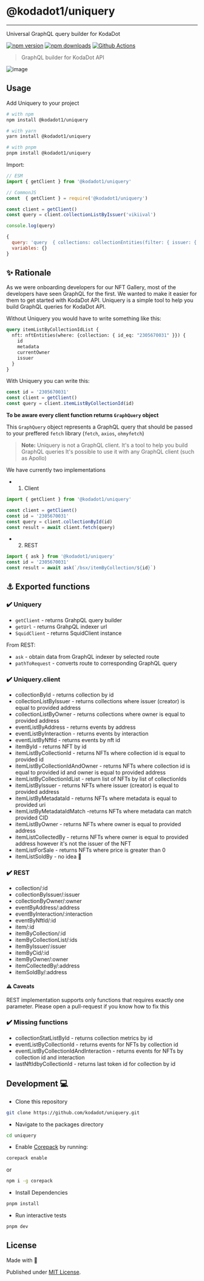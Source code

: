 # @kodadot1/uniquery
---

Universal GraphQL query builder for KodaDot

[![npm version][npm-version-src]][npm-version-href]
[![npm downloads][npm-downloads-src]][npm-downloads-href]
[![Github Actions][github-actions-src]][github-actions-href]

> GraphQL builder for KodaDot API

![image](https://user-images.githubusercontent.com/5887929/217076647-3edd6aef-5b18-42e6-9a35-8bd2cf7c1ad6.png)


## Usage

Add Uniquery to your project

```sh
# with npm
npm install @kodadot1/uniquery

# with yarn
yarn install @kodadot1/uniquery

# with pnpm
pnpm install @kodadot1/uniquery
```

Import:

```js
// ESM
import { getClient } from '@kodadot1/uniquery'

// CommonJS
const  { getClient } = require('@kodadot1/uniquery')
```

```js
const client = getClient()
const query = client.collectionListByIssuer('vikiival')

console.log(query)
```

```js
{
  query: 'query  { collections: collectionEntities(filter: { issuer: { equalTo: vikiival } })  { nodes { id, metadata, currentOwner, issuer } } }',
  variables: {}
}
```

## ✨ Rationale
As we were onboarding developers for our NFT Gallery, most of the developers have seen GraphQL for the first. We wanted to make it easier for them to get started with KodaDot API. Uniquery is a simple tool to help you build GraphQL queries for KodaDot API.

Without Uniquery you would have to write something like this:

```graphql
query itemListByCollectionIdList {
  nft: nftEntities(where: {collection: { id_eq: "2305670031" }}) {
    id
    metadata
    currentOwner
    issuer
  }
}
```

With Uniquery you can write this:

```js
const id = '2305670031'
const client = getClient()
const query = client.itemListByCollectionId(id)
```

**To be aware every client function returns `GraphQuery` object**

This `GraphQuery` object represents a GraphQL query that should be passed to your preffered `fetch` library (`fetch`, `axios`, `ohmyfetch`)

> **Note:** Uniquery is not a GraphQL client. It's a tool to help you build GraphQL queries
> It's possible to use it with any GraphQL client (such as Apollo)


We have currently two implementations
- 1. Client

```js
import { getClient } from '@kodadot1/uniquery'

const client = getClient()
const id = '2305670031'
const query = client.collectionById(id)
const result = await client.fetch(query)
```

- 2. REST

```js
import { ask } from '@kodadot1/uniquery'
const id = '2305670031'
const result = await ask(`/bsx/itemByCollection/${id}`)
```


## ⚓️ Exported functions

### ✔️  Uniquery

- `getClient` - returns GrahpQL query builder
- `getUrl` - returns GrahpQL indexer url
- `SquidClient` - returns SquidClient instance

From REST:

- `ask` - obtain data from GraphQL indexer by selected route
- `pathToRequest` - converts route to corresponding GraphQL query


### ✔️  Uniquery.client

- collectionById - returns collection by id
- collectionListByIssuer - returns collections where issuer (creator) is equal to provided address
- collectionListByOwner - returns collections where owner is equal to provided address
- eventListByAddress - returns events by address
- eventListByInteraction - returns events by interaction
- eventListByNftId - returns events by nft id
- itemById - returns NFT by id
- itemListByCollectionId - returns NFTs where collection id is equal to provided id
- itemListByCollectionIdAndOwner - returns NFTs where collection id is equal to provided id and owner is equal to provided address
- itemListByCollectionIdList - return list of NFTs by list of collectionIds
- itemListByIssuer - returns NFTs where issuer (creator) is equal to provided address
- itemListByMetadataId - returns NFTs where metadata is equal to provided uri
- itemListByMetadataIdMatch -returns NFTs where metadata can match provided CID
- itemListByOwner - returns NFTs where owner is equal to provided address
- itemListCollectedBy - returns NFTs where owner is equal to provided address however it's not the issuer of the NFT
- itemListForSale - returns NFTs where price is greater than 0
- itemListSoldBy - no idea :shrug:

### ✔️  REST

- collection/:id
- collectionByIssuer/:issuer
- collectionByOwner/:owner
- eventByAddress/:address
- eventByInteraction/:interaction
- eventByNftId/:id
- item/:id
- itemByCollection/:id
- itemByCollectionList/:ids
- itemByIssuer/:issuer
- itemByCid/:id
- itemByOwner/:owner
- itemCollectedBy/:address
- itemSoldBy/:address

#### ⚠️ Caveats

REST implementation supports only functions that requires exactly one parameter.
Please open a pull-request if you know how to fix this

### ✔️  Missing functions

- collectionStatListById - returns collection metrics by id
- eventListByCollectionId - returns events for NFTs by collection id
- eventListByCollectionIdAndInteraction - returns events for NFTs by collection id and interaction
- lastNftIdbyCollectionId - returns last token id for collection by id

## Development 💻

- Clone this repository
```bash
git clone https://github.com/kodadot/uniquery.git

```

- Navigate to the packages directory
```bash
cd uniquery
```

- Enable [Corepack](https://github.com/nodejs/corepack) by running:

```bash
corepack enable
```

or

```bash
npm i -g corepack
```

- Install Dependencies
```bash
pnpm install
```
- Run interactive tests

```bash
pnpm dev
```

## License

Made with 💛

Published under [MIT License](./LICENSE).

<!-- Badges -->
[npm-version-src]: https://img.shields.io/npm/v/@kodadot1/uniquery?style=flat-square
[npm-version-href]: https://npmjs.com/package/@kodadot1/uniquery

[npm-downloads-src]: https://img.shields.io/npm/dm/@kodadot1/uniquery?style=flat-square
[npm-downloads-href]: https://npmjs.com/package/@kodadot1/uniquery

[github-actions-src]: https://img.shields.io/github/actions/workflow/status/kodadot/uniquery/ci.yml?branch=main
[github-actions-href]: https://github.com/kodadot/uniquery/actions?query=workflow%3Aci

